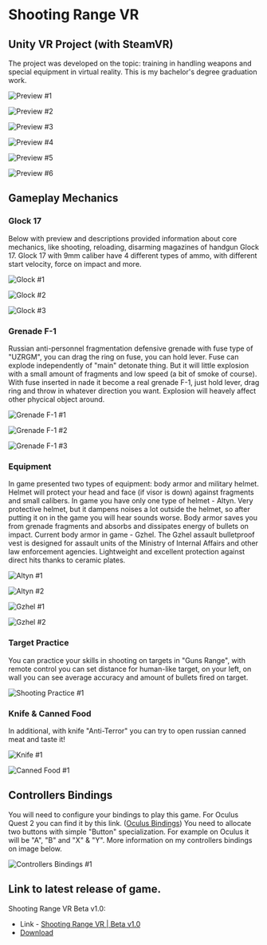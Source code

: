 # Shooting Range VR

## Unity VR Project (with SteamVR)

The project was developed on the topic: training in handling weapons and special equipment in virtual reality. This is my bachelor's degree graduation work.

![Preview #1](./Images/Gameplay/scr7.png)

![Preview #2](./Images/Gameplay/scr6.png)

![Preview #3](./Images/Gameplay/scr9.png)

![Preview #4](./Images/Gameplay/scr11.png)

![Preview #5](./Images/Gameplay/scr13.png)

![Preview #6](./Images/Gameplay/scr4.png)

## Gameplay Mechanics

### Glock 17

Below with preview and descriptions provided information about core mechanics, like shooting, reloading, disarming magazines of handgun Glock 17.
Glock 17 with 9mm caliber have 4 different types of ammo, with different start velocity, force on impact and more.

![Glock #1](./Images/Gameplay/scr18.png)

![Glock #2](./Images/Gameplay/scr19.png)

![Glock #3](./Images/Gameplay/scr20.png)

### Grenade F-1

Russian anti-personnel fragmentation defensive grenade with fuse type of "UZRGM", you can drag the ring on fuse, you can hold lever. Fuse can explode independently of "main" detonate thing. But it will little explosion with a small amount of fragments and low speed (a bit of smoke of course). With fuse inserted in nade it become a real grenade F-1, just hold lever, drag ring and throw in whatever direction you want. Explosion will heavely affect other phycical object around.

![Grenade F-1 #1](./Images/Gameplay/scr21.png)

![Grenade F-1 #2](./Images/Gameplay/scr22.png)

![Grenade F-1 #3](./Images/Gameplay/scr25.png)

### Equipment

In game presented two types of equipment: body armor and military helmet. Helmet will protect your head and face (if visor is down) against fragments and small calibers. In game you have only one type of helmet - Altyn. Very protective helmet, but it dampens noises a lot outside the helmet, so after putting it on in the game you will hear sounds worse.
Body armor saves you from grenade fragments and absorbs and dissipates energy of bullets on impact. Current body armor in game - Gzhel. The Gzhel assault bulletproof vest is designed for assault units of the Ministry of Internal Affairs and other law enforcement agencies. Lightweight and excellent protection against direct hits thanks to ceramic plates.

![Altyn #1](./Images/Gameplay/scr14.png)

![Altyn #2](./Images/Gameplay/scr16.png)

![Gzhel #1](./Images/Gameplay/scr15.png)

![Gzhel #2](./Images/Gameplay/scr17.png)

### Target Practice

You can practice your skills in shooting on targets in "Guns Range", with remote control you can set distance for human-like target, on your left, on wall you can see average accuracy and amount of bullets fired on target.

![Shooting Practice #1](./Images/Gameplay/scr9.png)

### Knife & Canned Food

In additional, with knife "Anti-Terror" you can try to open russian canned meat and taste it!

![Knife #1](./Images/Gameplay/scr24.png)

![Canned Food #1](./Images/Gameplay/scr23.png)

## Controllers Bindings

You will need to configure your bindings to play this game. For Oculus Quest 2 you can find it by this link. ([Oculus Bindings](/ControllerBindings/shootings_range_vr_oculus_quest_2.json))
You need to allocate two buttons with simple "Button" specialization. For example on Oculus it will be "A", "B" and "X" & "Y". More information on my controllers bindings on image below.

![Controllers Bindings #1](./Images/Instructions/scr1.png)

## Link to latest release of game.

Shooting Range VR Beta v1.0:

- Link - [Shooting Range VR | Beta v1.0](https://github.com/kaayran/ShootingRangeVR/releases/download/beta/Beta_ShootingRangeVR.zip)
- [Download](https://github.com/kaayran/ShootingRangeVR/releases/download/beta/Beta_ShootingRangeVR.zip)
